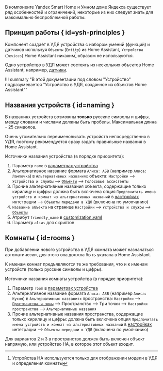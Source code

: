 В компоненте Yandex Smart Home и Умном доме Яндекса существует ряд особенностей и ограничений, 
некоторые из них следует знать для максимально беспроблемной работы. 

## Принцип работы { id=ysh-principles }
Компонент создаёт в УДЯ устройства с набором умений (функций) и датчиков используя `Объекты` (`Entity`) из Home Assistant, 
`Устройства` (`Devices`) Home Assistant никаким[^1] образом не используются.
[^1]: Устройства HA используются только для отображении модели в УДЯ и определения комнаты

Одно устройство в УДЯ может состоять из нескольких объектов Home Assistant, например, [датчики](devices/sensor/about.md).

!!! summary "В этой документации под словом "Устройство" подразумевается "Устройство в УДЯ, созданное из объектов Home Assistant""

## Названия устройств { id=naming }
В названиях устройств возможны **только** русские символы и цифры, между словами и числами должны быть пробелы. Максимальная длина - 25 символов.

Очень утомительно переименовывать устройств непосредственно в УДЯ, поэтому рекомендуется сразу задать правильные названия в Home Assistant. 

Источники названия устройства (в порядке приоритета):

1. Параметр `name` в [параметрах устройства](config/entity.md#name-room)
2. Альтернативное название формата `Алиса: АБВ` (например `Алиса: Лампочка`) в `Альтернативных названиях` объекта: `Настройки` --> `Устройства и службы` --> [`Объекты`](https://my.home-assistant.io/redirect/entities/) --> `Голосовые ассистенты`
3. Прочие альтернативные названия объекта, содержащие только кирилицу и цифры: должна быть включена опция `Предпочитать имена устройств и комнат из альтернативных названий` в [настройках](config/getting-started.md#gui) интеграции --> `Объекты передачи в УДЯ` (включена по умолчанию)
4. `Название объекта` на странице `Настройки` --> `Устройства и службы` --> [`Объекты`](https://my.home-assistant.io/redirect/entities/)
5. Атрибут `friendly_name` в [customization.yaml](https://www.home-assistant.io/docs/configuration/customizing-devices/)
6. Параметр `alias` для скриптов

## Комнаты { id=rooms }
При добавлении нового устройства в УДЯ комната может назначаться автоматически, для этого она должна быть указана в Home Assistant. 

К именам комнат предъявляются те же требования, что и к именам устройств (только русские символы и цифры). 

Источники названия комнаты устройства (в порядке приоритета):

1. Параметр `room` в [параметрах устройства](config/entity.md#name-room)
2. Альтернативное название формата `Алиса: АБВ` (например `Алиса: Кухня`) в `Альтернативных названиях` пространства: `Настройки` --> [`Пространства и зоны`](https://my.home-assistant.io/redirect/areas/) --> Пространство --> Три точки --> `Настройки пространства` --> `Альтернативные названия`
3. Прочие альтернативные названия пространства, содержащие только кирилицу и цифры: должна быть включена опция `Предпочитать имена устройств и комнат из альтернативных названий` в [настройках](config/getting-started.md#gui) интеграции --> `Объекты передачи в УДЯ` (включена по умолчанию)

Для вариантов 2 и 3 в пространство должен быть включен объект напрямую, или устройство HA, в которое этот объект входит.
